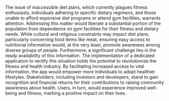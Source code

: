 The issue of inaccessible diet plans, which currently plagues fitness enthusiasts, individuals adhering to specific dietary regimens, and those unable to afford expensive diet programs or attend gym facilities, warrants attention. Addressing this matter would liberate a substantial portion of the population from dependence on gym facilities for their fitness and dietary needs.
While cultural and religious constraints may impact diet plans, particularly concerning food items like meat, ensuring easy access to nutritional information would, at the very least, promote awareness among diverse groups of people.
Furthermore, a significant challenge lies in the ready availability of this information. The implementation of a dedicated application to rectify this situation holds the potential to revolutionize the fitness and health industry. By facilitating increased access to vital information, the app would empower more individuals to adopt healthier lifestyles.
Stakeholders, including investors and developers, stand to gain recognition and financial returns for their contributions to raising community awareness about health. Users, in turn, would experience improved well-being and fitness, marking a positive impact on their lives.
